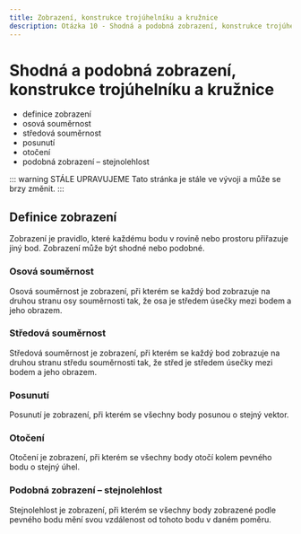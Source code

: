 ```yaml
---
title: Zobrazení, konstrukce trojúhelníku a kružnice
description: Otázka 10 - Shodná a podobná zobrazení, konstrukce trojúhelníku a kružnice
---
```


# **Shodná a podobná zobrazení, konstrukce trojúhelníku a kružnice**

- definice zobrazení
- osová souměrnost
- středová souměrnost
- posunutí
- otočení
- podobná zobrazení – stejnolehlost

::: warning STÁLE UPRAVUJEME
Tato stránka je stále ve vývoji a může se brzy změnit.
:::

## **Definice zobrazení**

Zobrazení je pravidlo, které každému bodu v rovině nebo prostoru přiřazuje jiný bod. Zobrazení může být shodné nebo podobné.

### **Osová souměrnost**

Osová souměrnost je zobrazení, při kterém se každý bod zobrazuje na druhou stranu osy souměrnosti tak, že osa je středem úsečky mezi bodem a jeho obrazem.

### **Středová souměrnost**

Středová souměrnost je zobrazení, při kterém se každý bod zobrazuje na druhou stranu středu souměrnosti tak, že střed je středem úsečky mezi bodem a jeho obrazem.

### **Posunutí**

Posunutí je zobrazení, při kterém se všechny body posunou o stejný vektor.

### **Otočení**

Otočení je zobrazení, při kterém se všechny body otočí kolem pevného bodu o stejný úhel.

### **Podobná zobrazení – stejnolehlost**

Stejnolehlost je zobrazení, při kterém se všechny body zobrazené podle pevného bodu mění svou vzdálenost od tohoto bodu v daném poměru.
